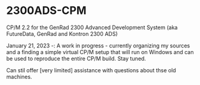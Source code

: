 # 2300ADS-CPM
CP/M 2.2 for the GenRad 2300 Advanced Development System (aka FutureData, GenRad and Kontron 2300 ADS)

January 21, 2023 -: A work in progress - currently organizing my sources and a finding a simple virtual CP/M setup that will run on Windows and can be used to reproduce the entire CP/M build. Stay tuned.

Can stil offer [very limited] assistance with questions about thse old machines.

